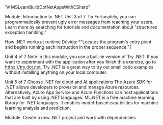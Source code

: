 "# MSLearnBuildDotNetAppsWithCSharp" 

Module: Introduction to .NET
Unit 3 of 7
Tip
Fortunately, you can programmatically prevent ugly error messages from reaching your users. Learn more by searching for tutorials and documentation about "structured exception handling."

How .NET works at runtime
Dúvida:
*"Locates the program's entry point and begins running each instruction in the proper sequence."?

Unit 4 of 7
Note
In this module, you use a built-in version of Try .NET. If you want to experiment with the application after you finish this exercise, go to https://try.dot.net. Try .NET is a great way to try out small code examples without installing anything on your local computer.

Unit 5 of 7
Choose .NET for cloud and AI applications
The Azure SDK for .NET allows developers to provision and manage Azure resources. Alternatively, Azure App Service and Azure Functions can host applications that are built by using .NET languages.
ML.NET is a free machine learning library for .NET languages. It enables model-based capabilities for machine learning analysis and prediction.

Module: Create a new .NET project and work with dependencies

